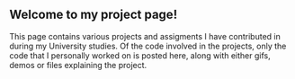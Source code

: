 ## Welcome to my project page!

This page contains various projects and assigments I have contributed in during my University studies. Of the code involved in the projects, only the code that I personally worked on is posted here, along with either gifs, demos or files explaining the project.
